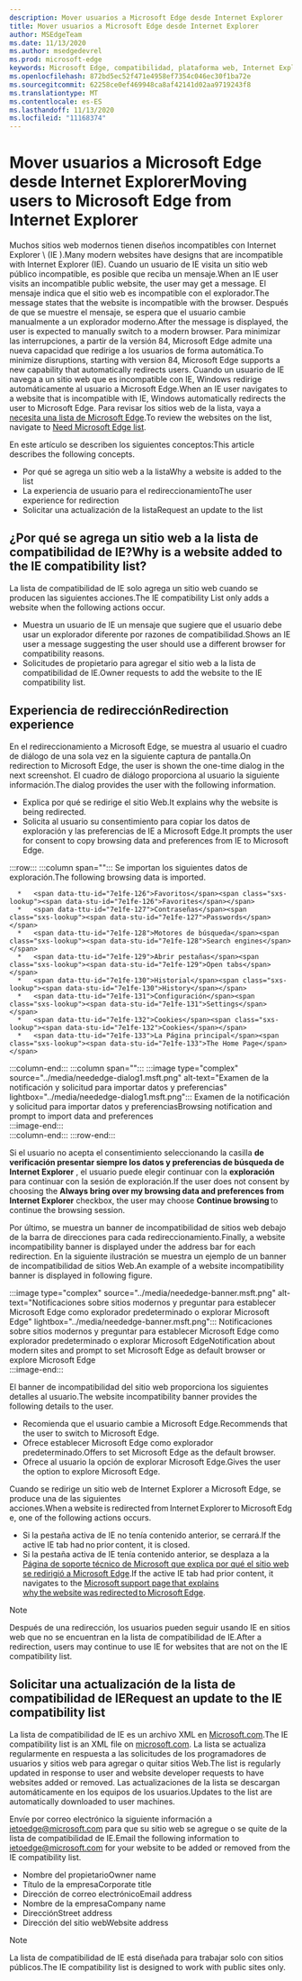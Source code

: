 ```yaml
---
description: Mover usuarios a Microsoft Edge desde Internet Explorer
title: Mover usuarios a Microsoft Edge desde Internet Explorer
author: MSEdgeTeam
ms.date: 11/13/2020
ms.author: msedgedevrel
ms.prod: microsoft-edge
keywords: Microsoft Edge, compatibilidad, plataforma web, Internet Explorer
ms.openlocfilehash: 872bd5ec52f471e4958ef7354c046ec30f1ba72e
ms.sourcegitcommit: 62258ce0ef469948ca8af42141d02aa9719243f8
ms.translationtype: MT
ms.contentlocale: es-ES
ms.lasthandoff: 11/13/2020
ms.locfileid: "11168374"
---
```

# <span data-ttu-id="7e1fe-104">Mover usuarios a Microsoft Edge desde Internet Explorer</span><span class="sxs-lookup"><span data-stu-id="7e1fe-104">Moving users to Microsoft Edge from Internet Explorer</span></span>  

<span data-ttu-id="7e1fe-105">Muchos sitios web modernos tienen diseños incompatibles con Internet Explorer \ (IE \).</span><span class="sxs-lookup"><span data-stu-id="7e1fe-105">Many modern websites have designs that are incompatible with Internet Explorer \(IE\).</span></span>  <span data-ttu-id="7e1fe-106">Cuando un usuario de IE visita un sitio web público incompatible, es posible que reciba un mensaje.</span><span class="sxs-lookup"><span data-stu-id="7e1fe-106">When an IE user visits an incompatible public website, the user may get a message.</span></span>  <span data-ttu-id="7e1fe-107">El mensaje indica que el sitio web es incompatible con el explorador.</span><span class="sxs-lookup"><span data-stu-id="7e1fe-107">The message states that the website is incompatible with the browser.</span></span>  <span data-ttu-id="7e1fe-108">Después de que se muestre el mensaje, se espera que el usuario cambie manualmente a un explorador moderno.</span><span class="sxs-lookup"><span data-stu-id="7e1fe-108">After the message is displayed, the user is expected to manually switch to a modern browser.</span></span>  <span data-ttu-id="7e1fe-109">Para minimizar las interrupciones, a partir de la versión 84, Microsoft Edge admite una nueva capacidad que redirige a los usuarios de forma automática.</span><span class="sxs-lookup"><span data-stu-id="7e1fe-109">To minimize disruptions, starting with version 84, Microsoft Edge supports a new capability that automatically redirects users.</span></span>  <span data-ttu-id="7e1fe-110">Cuando un usuario de IE navega a un sitio web que es incompatible con IE, Windows redirige automáticamente al usuario a Microsoft Edge.</span><span class="sxs-lookup"><span data-stu-id="7e1fe-110">When an IE user navigates to a website that is incompatible with IE, Windows automatically redirects the user to Microsoft Edge.</span></span>  <span data-ttu-id="7e1fe-111">Para revisar los sitios web de la lista, vaya a [necesita una lista de Microsoft Edge][MicrosoftEdgeNeededgeV1].</span><span class="sxs-lookup"><span data-stu-id="7e1fe-111">To review the websites on the list, navigate to [Need Microsoft Edge list][MicrosoftEdgeNeededgeV1].</span></span>

<span data-ttu-id="7e1fe-112">En este artículo se describen los siguientes conceptos:</span><span class="sxs-lookup"><span data-stu-id="7e1fe-112">This article describes the following concepts.</span></span>  

*   <span data-ttu-id="7e1fe-113">Por qué se agrega un sitio web a la lista</span><span class="sxs-lookup"><span data-stu-id="7e1fe-113">Why a website is added to the list</span></span>  
*   <span data-ttu-id="7e1fe-114">La experiencia de usuario para el redireccionamiento</span><span class="sxs-lookup"><span data-stu-id="7e1fe-114">The user experience for redirection</span></span>  
*   <span data-ttu-id="7e1fe-115">Solicitar una actualización de la lista</span><span class="sxs-lookup"><span data-stu-id="7e1fe-115">Request an update to the list</span></span>  
    
## <span data-ttu-id="7e1fe-116">¿Por qué se agrega un sitio web a la lista de compatibilidad de IE?</span><span class="sxs-lookup"><span data-stu-id="7e1fe-116">Why is a website added to the IE compatibility list?</span></span>  

<span data-ttu-id="7e1fe-117">La lista de compatibilidad de IE solo agrega un sitio web cuando se producen las siguientes acciones.</span><span class="sxs-lookup"><span data-stu-id="7e1fe-117">The IE compatibility List only adds a website when the following actions occur.</span></span>  

*   <span data-ttu-id="7e1fe-118">Muestra un usuario de IE un mensaje que sugiere que el usuario debe usar un explorador diferente por razones de compatibilidad.</span><span class="sxs-lookup"><span data-stu-id="7e1fe-118">Shows an IE user a message suggesting the user should use a different browser for compatibility reasons.</span></span>  
*   <span data-ttu-id="7e1fe-119">Solicitudes de propietario para agregar el sitio web a la lista de compatibilidad de IE.</span><span class="sxs-lookup"><span data-stu-id="7e1fe-119">Owner requests to add the website to the IE compatibility list.</span></span>  

## <span data-ttu-id="7e1fe-120">Experiencia de redirección</span><span class="sxs-lookup"><span data-stu-id="7e1fe-120">Redirection experience</span></span>

<span data-ttu-id="7e1fe-121">En el redireccionamiento a Microsoft Edge, se muestra al usuario el cuadro de diálogo de una sola vez en la siguiente captura de pantalla.</span><span class="sxs-lookup"><span data-stu-id="7e1fe-121">On redirection to Microsoft Edge, the user is shown the one-time dialog in the next screenshot.</span></span>  <span data-ttu-id="7e1fe-122">El cuadro de diálogo proporciona al usuario la siguiente información.</span><span class="sxs-lookup"><span data-stu-id="7e1fe-122">The dialog provides the user with the following information.</span></span>  

*   <span data-ttu-id="7e1fe-123">Explica por qué se redirige el sitio Web.</span><span class="sxs-lookup"><span data-stu-id="7e1fe-123">It explains why the website is being redirected.</span></span>  
*   <span data-ttu-id="7e1fe-124">Solicita al usuario su consentimiento para copiar los datos de exploración y las preferencias de IE a Microsoft Edge.</span><span class="sxs-lookup"><span data-stu-id="7e1fe-124">It prompts the user for consent to copy browsing data and preferences from IE to Microsoft Edge.</span></span>  

:::row:::
   :::column span="":::
      <span data-ttu-id="7e1fe-125">Se importan los siguientes datos de exploración.</span><span class="sxs-lookup"><span data-stu-id="7e1fe-125">The following browsing data is imported.</span></span>  
      
      *   <span data-ttu-id="7e1fe-126">Favoritos</span><span class="sxs-lookup"><span data-stu-id="7e1fe-126">Favorites</span></span>  
      *   <span data-ttu-id="7e1fe-127">Contraseñas</span><span class="sxs-lookup"><span data-stu-id="7e1fe-127">Passwords</span></span>  
      *   <span data-ttu-id="7e1fe-128">Motores de búsqueda</span><span class="sxs-lookup"><span data-stu-id="7e1fe-128">Search engines</span></span>  
      *   <span data-ttu-id="7e1fe-129">Abrir pestañas</span><span class="sxs-lookup"><span data-stu-id="7e1fe-129">Open tabs</span></span>  
      *   <span data-ttu-id="7e1fe-130">Historial</span><span class="sxs-lookup"><span data-stu-id="7e1fe-130">History</span></span>  
      *   <span data-ttu-id="7e1fe-131">Configuración</span><span class="sxs-lookup"><span data-stu-id="7e1fe-131">Settings</span></span>  
      *   <span data-ttu-id="7e1fe-132">Cookies</span><span class="sxs-lookup"><span data-stu-id="7e1fe-132">Cookies</span></span>  
      *   <span data-ttu-id="7e1fe-133">La Página principal</span><span class="sxs-lookup"><span data-stu-id="7e1fe-133">The Home Page</span></span>  
   :::column-end:::
   :::column span="":::
      :::image type="complex" source="../media/neededge-dialog1.msft.png" alt-text="Examen de la notificación y solicitud para importar datos y preferencias" lightbox="../media/neededge-dialog1.msft.png":::
         <span data-ttu-id="7e1fe-135">Examen de la notificación y solicitud para importar datos y preferencias</span><span class="sxs-lookup"><span data-stu-id="7e1fe-135">Browsing notification and prompt to import data and preferences</span></span>  
      :::image-end:::  
   :::column-end:::
:::row-end:::

<span data-ttu-id="7e1fe-136">Si el usuario no acepta el consentimiento seleccionando la casilla **de verificación presentar siempre los datos y preferencias de búsqueda de Internet Explorer** , el usuario puede elegir continuar con la **exploración**   para continuar con la sesión de exploración.</span><span class="sxs-lookup"><span data-stu-id="7e1fe-136">If the user does not consent by choosing the **Always bring over my browsing data and preferences from Internet Explorer** checkbox, the user may choose **Continue browsing** to continue the browsing session.</span></span>  

<span data-ttu-id="7e1fe-137">Por último, se muestra un banner de incompatibilidad de sitios web debajo de la barra de direcciones para cada redireccionamiento.</span><span class="sxs-lookup"><span data-stu-id="7e1fe-137">Finally, a website incompatibility banner is displayed under the address bar for each redirection.</span></span>  <span data-ttu-id="7e1fe-138">En la siguiente ilustración se muestra un ejemplo de un banner de incompatibilidad de sitios Web.</span><span class="sxs-lookup"><span data-stu-id="7e1fe-138">An example of a website incompatibility banner is displayed in following figure.</span></span>

:::image type="complex" source="../media/neededge-banner.msft.png" alt-text="Notificaciones sobre sitios modernos y preguntar para establecer Microsoft Edge como explorador predeterminado o explorar Microsoft Edge" lightbox="../media/neededge-banner.msft.png":::
   <span data-ttu-id="7e1fe-140">Notificaciones sobre sitios modernos y preguntar para establecer Microsoft Edge como explorador predeterminado o explorar Microsoft Edge</span><span class="sxs-lookup"><span data-stu-id="7e1fe-140">Notification about modern sites and prompt to set Microsoft Edge as default browser or explore Microsoft Edge</span></span>  
:::image-end:::

<span data-ttu-id="7e1fe-141">El banner de incompatibilidad del sitio web proporciona los siguientes detalles al usuario.</span><span class="sxs-lookup"><span data-stu-id="7e1fe-141">The website incompatibility banner provides the following details to the user.</span></span>  

*   <span data-ttu-id="7e1fe-142">Recomienda que el usuario cambie a Microsoft Edge.</span><span class="sxs-lookup"><span data-stu-id="7e1fe-142">Recommends that the user to switch to Microsoft Edge.</span></span>  
*   <span data-ttu-id="7e1fe-143">Ofrece establecer Microsoft Edge como explorador predeterminado.</span><span class="sxs-lookup"><span data-stu-id="7e1fe-143">Offers to set Microsoft Edge as the default browser.</span></span>  
*   <span data-ttu-id="7e1fe-144">Ofrece al usuario la opción de explorar Microsoft Edge.</span><span class="sxs-lookup"><span data-stu-id="7e1fe-144">Gives the user the option to explore Microsoft Edge.</span></span>    
    
<span data-ttu-id="7e1fe-145">Cuando se redirige un sitio web de Internet Explorer a Microsoft Edge, se produce una de las siguientes acciones.</span><span class="sxs-lookup"><span data-stu-id="7e1fe-145">When a website is redirected from Internet Explorer to Microsoft Edge, one of the following actions occurs.</span></span>

*   <span data-ttu-id="7e1fe-146">Si la pestaña activa de IE no tenía contenido anterior, se cerrará.</span><span class="sxs-lookup"><span data-stu-id="7e1fe-146">If the active IE tab had no prior content, it is closed.</span></span>  
*   <span data-ttu-id="7e1fe-147">Si la pestaña activa de IE tenía contenido anterior, se desplaza a la [Página de soporte técnico de Microsoft que explica por qué el sitio web se redirigió a Microsoft Edge][MicrosoftSupportOfficeTheWebsiteYouWereTryingToReachDoesntWorkWithInternetExplorer].</span><span class="sxs-lookup"><span data-stu-id="7e1fe-147">If the active IE tab had prior content, it navigates to the [Microsoft support page that explains why the website was redirected to Microsoft Edge][MicrosoftSupportOfficeTheWebsiteYouWereTryingToReachDoesntWorkWithInternetExplorer].</span></span>  

> [!NOTE]
> <span data-ttu-id="7e1fe-148">Después de una redirección, los usuarios pueden seguir usando IE en sitios web que no se encuentran en la lista de compatibilidad de IE.</span><span class="sxs-lookup"><span data-stu-id="7e1fe-148">After a redirection, users may continue to use IE for websites that are not on the IE compatibility list.</span></span>  

## <span data-ttu-id="7e1fe-149">Solicitar una actualización de la lista de compatibilidad de IE</span><span class="sxs-lookup"><span data-stu-id="7e1fe-149">Request an update to the IE compatibility list</span></span>  

<span data-ttu-id="7e1fe-150">La lista de compatibilidad de IE es un archivo XML en [Microsoft.com][MicrosoftOfficialHome].</span><span class="sxs-lookup"><span data-stu-id="7e1fe-150">The IE compatibility list is an XML file on [microsoft.com][MicrosoftOfficialHome].</span></span>  <span data-ttu-id="7e1fe-151">La lista se actualiza regularmente en respuesta a las solicitudes de los programadores de usuarios y sitios web para agregar o quitar sitios Web.</span><span class="sxs-lookup"><span data-stu-id="7e1fe-151">The list is regularly updated in response to user and website developer requests to have websites added or removed.</span></span>  <span data-ttu-id="7e1fe-152">Las actualizaciones de la lista se descargan automáticamente en los equipos de los usuarios.</span><span class="sxs-lookup"><span data-stu-id="7e1fe-152">Updates to the list are automatically downloaded to user machines.</span></span>  

<span data-ttu-id="7e1fe-153">Envíe por correo electrónico la siguiente información a [ietoedge@microsoft.com][MailtoMicrosoftIetoedge] para que su sitio web se agregue o se quite de la lista de compatibilidad de IE.</span><span class="sxs-lookup"><span data-stu-id="7e1fe-153">Email the following information to [ietoedge@microsoft.com][MailtoMicrosoftIetoedge] for your website to be added or removed from the IE compatibility list.</span></span>    

*   <span data-ttu-id="7e1fe-154">Nombre del propietario</span><span class="sxs-lookup"><span data-stu-id="7e1fe-154">Owner name</span></span>  
*   <span data-ttu-id="7e1fe-155">Título de la empresa</span><span class="sxs-lookup"><span data-stu-id="7e1fe-155">Corporate title</span></span>  
*   <span data-ttu-id="7e1fe-156">Dirección de correo electrónico</span><span class="sxs-lookup"><span data-stu-id="7e1fe-156">Email address</span></span>  
*   <span data-ttu-id="7e1fe-157">Nombre de la empresa</span><span class="sxs-lookup"><span data-stu-id="7e1fe-157">Company name</span></span>  
*   <span data-ttu-id="7e1fe-158">Dirección</span><span class="sxs-lookup"><span data-stu-id="7e1fe-158">Street address</span></span>  
*   <span data-ttu-id="7e1fe-159">Dirección del sitio web</span><span class="sxs-lookup"><span data-stu-id="7e1fe-159">Website address</span></span>  
    
> [!NOTE]
> <span data-ttu-id="7e1fe-160">La lista de compatibilidad de IE está diseñada para trabajar solo con sitios públicos.</span><span class="sxs-lookup"><span data-stu-id="7e1fe-160">The IE compatibility list is designed to work with public sites only.</span></span>  

<!-- links -->  

[MailtoMicrosoftIetoedge]: mailto:ietoedge@microsoft.com "Enviar un correo electrónico a ietoedge@microsoft.com"  

[MicrosoftOfficialHome]: https://www.microsoft.com "Página de inicio oficial de Microsoft"  

[MicrosoftEdgeNeededgeV1]:  https://edge.microsoft.com/neededge/v1 "Se necesita la lista de Microsoft Edge v1 XML Microsoft Edge"  

[MicrosoftSupportOfficeTheWebsiteYouWereTryingToReachDoesntWorkWithInternetExplorer]: https://support.microsoft.com/office/the-website-you-were-trying-to-reach-doesn-t-work-with-internet-explorer-8f5fc675-cd47-414c-9535-12821ddfc554 "El sitio web al que intentaba llamar no funciona con Internet Explorer | Soporte técnico de Microsoft Office"  
